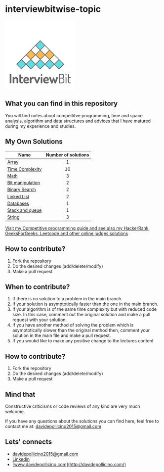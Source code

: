 # interviewbitwise-topic

![Interviewbit](images/logo.png)


## What you can find in this repository  

You will find notes about compeititve programming, time and space analysis, algorithm and data structures and advices that I have matured during my experience and studies. 


## My Own Solutions

|    Name  | Number of solutions |
|----------|:----------------:|
|[Array](array/README.md)|1|
|[Time Complexity](time-complexity/README.md)|10|
|[Math](math/README.md)|3|
|[Bit manipulation](bit-manipulation/README.md)|2|
|[Binary Search](binary-search/README.md)|2|
|[Linked List](linked-list/README.md)|2|
|[Databases](databases/README.md)|1|
|[Stack and queue](stack-and-queue/README.md)|1|
|[String](string/README.md)|3|


[Visit my Competitive programming guide and see also my HackerRank, GeeksForGeeks, Leetcode and other online judges solutions](https://github.com/omonimus1/competitive-programming)

## How to contribute?
1. Fork the repository
2. Do the desired changes (add/delete/modify)
3. Make a pull request

## When to contribute?
1. If there is no solution to a problem in the main branch.
2. If your solution is asymptotically faster than the one in the main branch.
3. If your algorithm is of the same time complexity but with reduced code size. In this case, comment out the original solution and make a pull request with your solution.
4. If you have another method of solving the problem which is asymptotically slower than the original method then, comment your solution in the main file and make a pull request.
5. If you woukd like to make any positive change to the lectures content

## How to contribute?
1. Fork the repository
2. Do the desired changes (add/delete/modify)
3. Make a pull request


## Mind that
Constructive criticisms or code reviews of any kind are very much welcome.

If you have any questions about the solutions you can find here, feel free to contact me at: [davidepollicino2015@gmail.com](mailto:davidepollicino2015@gmail.com?subject=[GitHub]%20BitwiseRepo)



## Lets' connects

* [davidepollicino2015@gmail.com](mailto:davidepollicino2015@gmail.com?subject=[GitHub]%20CompetitiveProgrammigGuide)
* [Linkedin](https://www.linkedin.com/in/davidepollicino7/)
* [www.davidepollicino.com](http://davidepollicino.com/)


